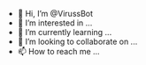 - 👋 Hi, I’m @VirussBot
- 👀 I’m interested in ...
- 🌱 I’m currently learning ...
- 💞️ I’m looking to collaborate on ...
- 📫 How to reach me ...

<!---
VirussBot/VirussBot is a ✨ special ✨ repository because its `README.md` (this file) appears on your GitHub profile.
You can click the Preview link to take a look at your changes.
--->
